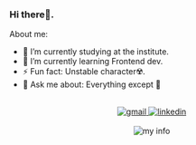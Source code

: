 ### Hi there👋️.

About me:

- 🔭 I’m currently studying at the institute.
- 🌱 I’m currently learning Frontend dev.
- ⚡ Fun fact: Unstable character☢️.
- 💬️ Ask me about: Everything except 🎯️
<br>
<div align="center">
    <a href="">
        <img alt="gmail" title="gmail" src="https://img.shields.io/badge/Gmail-D14836?style=for-the-badge&logo=gmail&logoColor=white"/>
    </a>
    <a href="">
        <img alt="linkedin" title="linkedin" src="https://img.shields.io/badge/LinkedIn-0077B5?style=for-the-badge&logo=linkedin&logoColor=white"/>
    </a>
</div>
<br>
<div align='center'>
    <img src="https://myreadme.vercel.app/api/embed/sabi70?panels=userstatistics,toprepositories,toplanguages,commitgraph" alt="my info"/>
</div>



